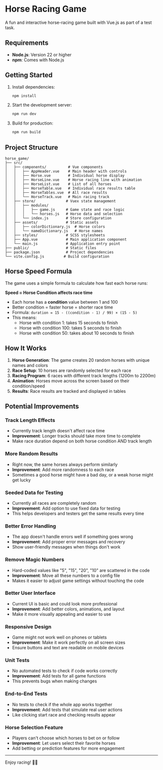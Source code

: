 # Horse Racing Game

A fun and interactive horse-racing game built with Vue.js as part of a test task.

## Requirements

- **Node.js**: Version 22 or higher
- **npm**: Comes with Node.js

## Getting Started

1. Install dependencies:
   ```bash
   npm install
   ```

2. Start the development server:
   ```bash
   npm run dev
   ```

3. Build for production:
   ```bash
   npm run build
   ```

## Project Structure

```
horse_game/
├── src/
│   ├── components/          # Vue components
│   │   ├── AppHeader.vue    # Main header with controls
│   │   ├── Horse.vue        # Individual horse display
│   │   ├── HorseLine.vue    # Horse racing line with animation
│   │   ├── HorseList.vue    # List of all horses
│   │   ├── HorseTable.vue   # Individual race results table
│   │   ├── HorseTables.vue  # All race results
│   │   └── HorseTrack.vue   # Main racing track
│   ├── store/              # Vuex state management
│   │   ├── modules/
│   │   │   ├── game.js     # Game state and race logic
│   │   │   └── horses.js   # Horse data and selection
│   │   └── index.js        # Store configuration
│   ├── assets/             # Static assets
│   │   ├── colorDictionary.js  # Horse colors
│   │   └── nameDictionary.js   # Horse names
│   ├── styles/             # SCSS stylesheets
│   ├── App.vue             # Main application component
│   └── main.js             # Application entry point
├── public/                 # Static files
├── package.json            # Project dependencies
└── vite.config.js         # Build configuration
```

## Horse Speed Formula

The game uses a simple formula to calculate how fast each horse runs:

**Speed = Horse Condition affects race time**

- Each horse has a **condition** value between 1 and 100
- Better condition = faster horse = shorter race time
- Formula: `duration = 15 - ((condition - 1) / 99) × (15 - 5)`
- This means:
  - Horse with condition 1: takes 15 seconds to finish
  - Horse with condition 100: takes 5 seconds to finish
  - Horse with condition 50: takes about 10 seconds to finish

## How It Works

1. **Horse Generation**: The game creates 20 random horses with unique names and colors
2. **Race Setup**: 10 horses are randomly selected for each race
3. **Racing Program**: 6 races with different track lengths (1200m to 2200m)
4. **Animation**: Horses move across the screen based on their condition/speed
5. **Results**: Race results are tracked and displayed in tables

## Potential Improvements

### Track Length Effects
- Currently track length doesn't affect race time
- **Improvement**: Longer tracks should take more time to complete
- Make race duration depend on both horse condition AND track length

### More Random Results
- Right now, the same horses always perform similarly
- **Improvement**: Add more randomness to each race
- Sometimes a good horse might have a bad day, or a weak horse might get lucky

### Seeded Data for Testing
- Currently all races are completely random
- **Improvement**: Add option to use fixed data for testing
- This helps developers and testers get the same results every time

### Better Error Handling
- The app doesn't handle errors well if something goes wrong
- **Improvement**: Add proper error messages and recovery
- Show user-friendly messages when things don't work

### Remove Magic Numbers
- Hard-coded values like "5", "15", "20", "10" are scattered in the code
- **Improvement**: Move all these numbers to a config file
- Makes it easier to adjust game settings without touching the code

### Better User Interface
- Current UI is basic and could look more professional
- **Improvement**: Add better colors, animations, and layout
- Make it more visually appealing and easier to use

### Responsive Design
- Game might not work well on phones or tablets
- **Improvement**: Make it work perfectly on all screen sizes
- Ensure buttons and text are readable on mobile devices

### Unit Tests
- No automated tests to check if code works correctly
- **Improvement**: Add tests for all game functions
- This prevents bugs when making changes

### End-to-End Tests
- No tests to check if the whole app works together
- **Improvement**: Add tests that simulate real user actions
- Like clicking start race and checking results appear

### Horse Selection Feature
- Players can't choose which horses to bet on or follow
- **Improvement**: Let users select their favorite horses
- Add betting or prediction features for more engagement

---

Enjoy racing! 🐎🏁